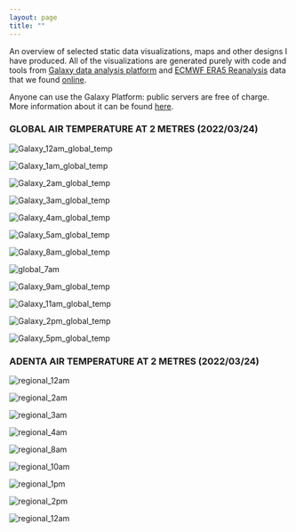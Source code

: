 ```yaml
---
layout: page
title: ""
---
```


An overview of selected static data visualizations, maps and other designs I have produced. 
All of the visualizations are generated purely with code and tools from [Galaxy data analysis platform](https://usegalaxy.eu/) and [ECMWF ERA5 Reanalysis](https://www.ecmwf.int/en/forecasts/datasets/reanalysis-datasets/era5) data that we found [online](https://registry.opendata.aws/ecmwf-era5/).

Anyone can use the Galaxy Platform: public servers are free of charge. More information about it can be found [here](https://galaxyproject.org/).



### GLOBAL AIR TEMPERATURE AT 2 METRES (2022/03/24)

![Galaxy_12am_global_temp](https://i.ibb.co/fQw8chd/global-00.png)

![Galaxy_1am_global_temp](https://i.ibb.co/7GBxLxt/global-01.png)

![Galaxy_2am_global_temp](https://i.ibb.co/86X3nZQ/global-02.png)

![Galaxy_3am_global_temp](https://i.ibb.co/Vp7Wd2W/global-03.png)

![Galaxy_4am_global_temp](https://i.ibb.co/jJmrhzz/global-04.png)

![Galaxy_5am_global_temp](https://i.ibb.co/5vnz9rC/global-005.png)

![Galaxy_8am_global_temp](https://i.ibb.co/9b9ZcQc/global-08png.png)

![global_7am](https://i.ibb.co/nPvcwNM/Galaxy-global-7am.png)

![Galaxy_9am_global_temp](https://i.ibb.co/PD69KLF/9am-global-plot.png)

![Galaxy_11am_global_temp](https://i.ibb.co/TKR6NVD/Galaxy-global-11am.png)

![Galaxy_2pm_global_temp](https://i.ibb.co/1KfYFJ7/1pm-global-plot.png)

![Galaxy_5pm_global_temp](https://i.ibb.co/DgYm5w9/Galaxy-5pm-global.png)




### ADENTA AIR TEMPERATURE AT 2 METRES (2022/03/24)

![regional_12am](https://i.ibb.co/bvd1Qr1/regional-00.png)

![regional_2am](https://i.ibb.co/6W30hYp/2am-regional.png)

![regional_3am](https://i.ibb.co/0Xrq4bt/3am-regional-plot.png)

![regional_4am](https://i.ibb.co/RSrvfCS/regional-04am.png)

![regional_8am](https://i.ibb.co/2sLr8vh/8am-regional-plot.png)

![regional_10am](https://i.ibb.co/PZNzfCG/regional-10-am.png)

![regional_1pm](https://i.ibb.co/TTpTQgK/1am-regional-plot.png)

![regional_2pm](https://i.ibb.co/ZWS0YjM/14-00-00-plot-regional.png)

![regional_12am](https://i.ibb.co/6W30hYp/2am-regional.png)





